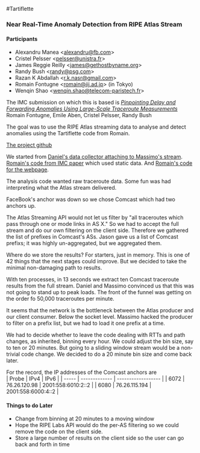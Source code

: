 #Tartiflette
### Near Real-Time Anomaly Detection from RIPE Atlas Stream

#### Participants
* Alexandru Manea \<alexandru@fb.com\>
* Cristel Pelsser \<pelsser@unistra.fr\>
* James Reggie Reilly \<james@gethostbyname.org\>
* Randy Bush \<randy@psg.com\>
* Razan K Abdallah \<r.k.nasr@gmail.com\>
* Romain Fontugne \<romain@iij.ad.jp\> (in Tokyo)
* Wenqin Shao \<wenqin.shao@telecom-paristech.fr\>

The IMC submission on which this is based is
[*Pinpointing Delay and Forwarding Anomalies Using Large-Scale Traceroute Measurements*](http://arxiv.org/abs/1605.04784)
Romain Fontugne, Emile Aben, Cristel Pelsser, Randy Bush

The goal was to use the RIPE Atlas streaming data to analyse and detect
anomalies using the Tartiflette code from Romain.

[The project github](https://github.com/4a616d6573205265696c6c79/tartiflette)

We started from [Daniel's data collector attaching to Massimo's
stream](https://github.com/dfkbg/Traceroute-Streaming).  [Romain's code
from IMC paper](https://github.com/romain-fontugne/ripeAtlasDetector)
which used static data.  And [Romain's code for the
webpage](https://github.com/romain-fontugne/django-ihr).

The analysis code wanted raw traceroute data.  Some fun was had
interpreting what the Atlas stream delivered.

FaceBook's anchor was down so we chose Comcast which had two anchors up.

The Atlas Streaming API would not let us filter by "all traceroutes
which pass through one or mode links in AS X."  So we had to accept the
full stream and do our own filtering on the client side.  Therefore we
gathered the list of prefixes in Comcast's ASs.  Jason gave us a list of
Comcast prefixs; it was highly un-aggregated, but we aggregated them.

Where do we store the results?  For starters, just in memory.  This is
one of 42 things that the next stages could improve.  But we decided to
take the minimal non-damaging path to results.

With ten processes, in 13 seconds we extract ten Comcast traceroute
results from the full stream.  Daniel and Massimo convinced us that this
was not going to stand up to peak loads.  The front of the funnel was
getting on the order fo 50,000 traceroutes per minute.

It seems that the network is the bottleneck between the Atlas producer
and our client consumer.  Below the socket level.  Massimo hacked the
producer to filter on a prefix list, but we had to load it one prefix at
a time.

We had to decide whether to leave the code dealing with RTTs and path
changes, as inherited, binning every hour.  We could adjust the bin
size, say to ten or 20 minutes.  But going to a sliding window stream
would be a non-trivial code change.  We decided to do a 20 minute bin
size and come back later.

For the record, the IP addresses of the Comcast anchors are  
| Probe | IPv4          | IPv6               |
| ----- | ------------- | ------------------ |
| 6072  | 76.26.120.98  | 2001:558:6010:2::2 |
| 6080  | 76.26.115.194 | 2001:558:6000:4::2 |
    

#### Things to do Later
* Change from binning at 20 minutes to a moving window
* Hope the RIPE Labs API would do the per-AS filtering so we could
  remove the code on the client side.
* Store a large number of results on the client side so the user can
  go back and forth in time
